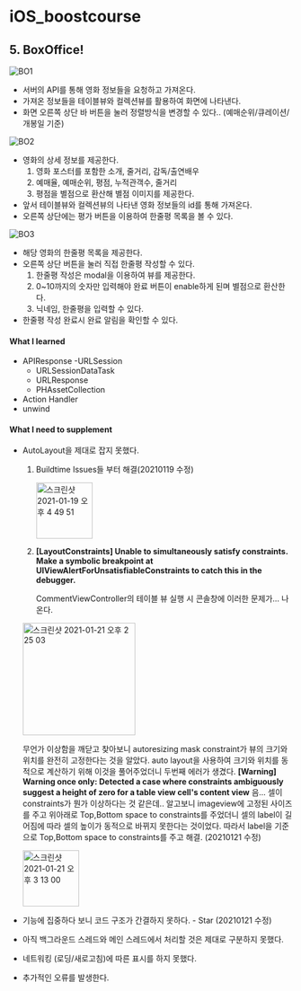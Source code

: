 # iOS_boostcourse

## 5. BoxOffice!
![BO1](https://user-images.githubusercontent.com/70695311/105000075-3d3acc80-5a71-11eb-89eb-0d785a27590b.gif)
*  서버의 API를 통해 영화 정보들을 요청하고 가져온다.
*  가져온 정보들을 테이블뷰와 컬렉션뷰를 활용하여 화면에 나타낸다.
*  화면 오른쪽 상단 바 버튼을 눌러 정렬방식을 변경할 수 있다.. (예매순위/큐레이션/개봉일 기준)

![BO2](https://user-images.githubusercontent.com/70695311/105000079-3e6bf980-5a71-11eb-9199-952b0994bb31.gif)

* 영화의 상세 정보를 제공한다.
    1. 영화 포스터를 포함한 소개, 줄거리, 감독/출연배우
    2. 예매율, 예매순위, 평점, 누적관객수, 줄거리
    3. 평점을 별점으로 환산해 별점 이미지를 제공한다.
* 앞서 테이블뷰와 컬렉션뷰의 나타낸 영화 정보들의 id를 통해 가져온다.
* 오른쪽 상단에는 평가 버튼을 이용하여 한줄평 목록을 볼 수 있다.

![BO3](https://user-images.githubusercontent.com/70695311/105000083-3f9d2680-5a71-11eb-841d-26fe0dd92f86.gif)

* 해당 영화의 한줄평 목록을 제공한다.
* 오른쪽 상단 버튼을 눌러 직접 한줄평 작성할 수 있다. 
    1. 한줄평 작성은 modal을 이용하여 뷰를 제공한다.
    2. 0~10까지의 숫자만 입력해야 완료 버튼이 enable하게 된며 별점으로 환산한다.
    3. 닉네임, 한줄평을 입력할 수 있다.
* 한줄평 작성 완료시 완료 알림을 확인할 수 있다.

#### What I learned
- APIResponse
-URLSession
    - URLSessionDataTask
    - URLResponse
    - PHAssetCollection
- Action Handler
- unwind

#### What I need to supplement
- AutoLayout을 제대로 잡지 못했다. 
    1. Buildtime Issues들 부터 해결(20210119 수정)
   
         <img width="100" alt="스크린샷 2021-01-19 오후 4 49 51" src="https://user-images.githubusercontent.com/70695311/105285693-4013f980-5bf8-11eb-812b-abf842b06184.png">
   
    2.  **[LayoutConstraints] Unable to simultaneously satisfy constraints.**
        **Make a symbolic breakpoint at UIViewAlertForUnsatisfiableConstraints to catch this in the debugger.**
    
        CommentViewController의 테이블 뷰 실행 시 콘솔창에 이러한 문제가... 나온다. 
   
     <img width="200" alt="스크린샷 2021-01-21 오후 2 25 03" src="https://user-images.githubusercontent.com/70695311/105285972-c29cb900-5bf8-11eb-81dd-9d4c0e095dd4.png">
   
     무언가 이상함을 깨닫고 찾아보니 autoresizing mask constraint가 뷰의 크기와 위치를 완전히 고정한다는 것을 알았다. auto layout을 사용하여 크기와 위치를 동적으로 계산하기 위해 이것을 풀어주었더니 두번째 에러가 생겼다.
     **[Warning] Warning once only: Detected a case where constraints ambiguously suggest a height of zero for a table view cell's content view**
음... 셀이 constraints가 뭔가 이상하다는 것 같은데.. 알고보니 imageview에 고정된 사이즈를 주고 위아래로 Top,Bottom space to constraints를 주었더니 셀의 label이 길어짐에 따라 셀의 높이가 동적으로 바뀌지 못한다는 것이었다. 따라서 label을 기준으로 Top,Bottom space to constraints를 주고 해결. (20210121 수정)

   <img width="100" alt="스크린샷 2021-01-21 오후 3 13 00" src="https://user-images.githubusercontent.com/70695311/105288236-2b853080-5bfb-11eb-8839-9f67ff39a5f4.png">

- 기능에 집중하다 보니 코드 구조가 간결하지 못하다. - Star (20210121 수정)
- 아직 백그라운드 스레드와 메인 스레드에서 처리할 것은 제대로 구분하지 못했다.
- 네트워킹 (로딩/새로고침)에 따른 표시를 하지 못했다.
- 추가적인 오류를 발생한다.


